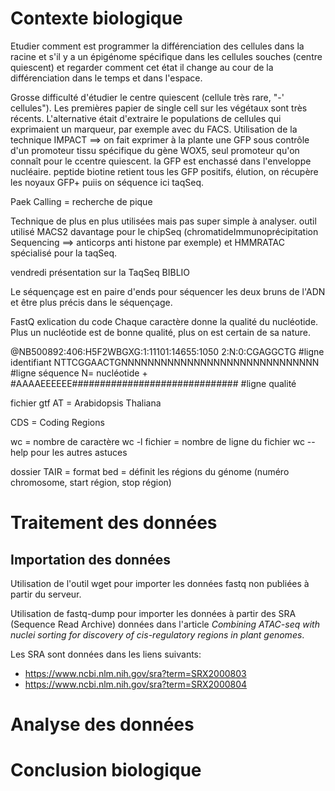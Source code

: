 # Contexte biologique

Etudier comment est programmer la différenciation des cellules dans la racine et s'il y a un épigénome spécifique dans les cellules souches (centre quiescent) et regarder comment cet état il change au cour de la différenciation dans le temps et dans l'espace.

Grosse difficulté d'étudier le centre quiescent (cellule très rare, "-' cellules"). Les premières papier de single cell sur les végétaux sont très récents. L'alternative était d'extraire le populations de cellules qui exprimaient un marqueur, par exemple avec du FACS.
Utilisation de la technique IMPACT ==> on fait exprimer à la plante une GFP sous contrôle d'un promoteur tissu spécifique du gène WOX5, seul promoteur qu'on connaît pour le ccentre quiescent. la GFP est enchassé dans l'enveloppe nucléaire. peptide biotine retient tous les GFP positifs, élution, on récupère les noyaux GFP+ puiis on séquence ici taqSeq.

Paek Calling = recherche de pique

Technique de plus en plus utilisées mais pas super simple à analyser.
outil utilisé MACS2 davantage pour le chipSeq (chromatideImmunoprécipitation Sequencing ==> anticorps anti histone par exemple)
et HMMRATAC spécialisé pour la taqSeq.

vendredi présentation sur la TaqSeq BIBLIO


Le séquençage est en paire d'ends pour séquencer les deux bruns de l'ADN et être plus précis dans le séquençage.

FastQ exlication du code
Chaque caractère donne la qualité du nucléotide. Plus un nucléotide est de bonne qualité, plus on est certain de sa nature.

 @NB500892:406:H5F2WBGXG:1:11101:14655:1050 2:N:0:CGAGGCTG #ligne identifiant
 NTTCGGAACTGNNNNNNNNNNNNNNNNNNNNNNNNNNNNNN #ligne séquence N= nucléotide
 +
 #AAAAEEEEEE############################## #ligne qualité



fichier gtf
AT = Arabidopsis Thaliana

CDS = Coding Regions

wc = nombre de caractère
wc -l fichier = nombre de ligne du fichier
wc --help pour les autres astuces


dossier TAIR = format bed = définit les régions du génome (numéro chromosome, start région, stop région)

# Traitement des données

## Importation des données

Utilisation de l'outil wget pour importer les données fastq non publiées à partir du serveur.

Utilisation de fastq-dump pour importer les données à partir des SRA (Sequence Read Archive) données dans l'article *Combining ATAC-seq with nuclei sorting for discovery of cis-regulatory regions in plant genomes*.

Les SRA sont données dans les liens suivants:
- https://www.ncbi.nlm.nih.gov/sra?term=SRX2000803
- https://www.ncbi.nlm.nih.gov/sra?term=SRX2000804


# Analyse des données


# Conclusion biologique